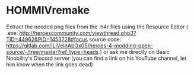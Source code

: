 # HOMMIVremake
Extract the needed png files from the .h4r files using the Resource Editor ( .exe: http://heroescommunity.com/viewthread.php3?TID=44962&PID=1453728#focus source code: https://gitlab.com/iLiVeInAbOx05/heroes-4-modding-open-source/-/tree/master?ref_type=heads ) or ask me directly on Basic Noobility's Discord server (you can find a link on his YouTube channel, let him know when the link goes dead)
